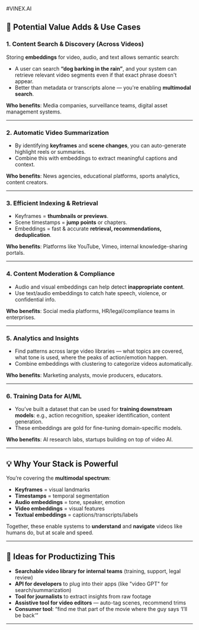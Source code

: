 #VINEX.AI

## 🎯 Potential Value Adds & Use Cases

### 1. **Content Search & Discovery (Across Videos)**
Storing **embeddings** for video, audio, and text allows semantic search:
- A user can search **“dog barking in the rain”**, and your system can retrieve relevant video segments even if that exact phrase doesn't appear.
- Better than metadata or transcripts alone — you're enabling **multimodal search**.

**Who benefits**: Media companies, surveillance teams, digital asset management systems.

---

### 2. **Automatic Video Summarization**
- By identifying **keyframes** and **scene changes**, you can auto-generate highlight reels or summaries.
- Combine this with embeddings to extract meaningful captions and context.

**Who benefits**: News agencies, educational platforms, sports analytics, content creators.

---

### 3. **Efficient Indexing & Retrieval**
- Keyframes = **thumbnails or previews**.
- Scene timestamps = **jump points** or chapters.
- Embeddings = fast & accurate **retrieval, recommendations, deduplication**.

**Who benefits**: Platforms like YouTube, Vimeo, internal knowledge-sharing portals.

---

### 4. **Content Moderation & Compliance**
- Audio and visual embeddings can help detect **inappropriate content**.
- Use text/audio embeddings to catch hate speech, violence, or confidential info.

**Who benefits**: Social media platforms, HR/legal/compliance teams in enterprises.

---

### 5. **Analytics and Insights**
- Find patterns across large video libraries — what topics are covered, what tone is used, where the peaks of action/emotion happen.
- Combine embeddings with clustering to categorize videos automatically.

**Who benefits**: Marketing analysts, movie producers, educators.

---

### 6. **Training Data for AI/ML**
- You’ve built a dataset that can be used for **training downstream models**: e.g., action recognition, speaker identification, content generation.
- These embeddings are gold for fine-tuning domain-specific models.

**Who benefits**: AI research labs, startups building on top of video AI.

---

## 💡 Why Your Stack is Powerful

You’re covering the **multimodal spectrum**:
- **Keyframes** = visual landmarks
- **Timestamps** = temporal segmentation
- **Audio embeddings** = tone, speaker, emotion
- **Video embeddings** = visual features
- **Textual embeddings** = captions/transcripts/labels

Together, these enable systems to **understand** and **navigate** videos like humans do, but at scale and speed.

---

## 🚀 Ideas for Productizing This

- **Searchable video library for internal teams** (training, support, legal review)
- **API for developers** to plug into their apps (like "video GPT" for search/summarization)
- **Tool for journalists** to extract insights from raw footage
- **Assistive tool for video editors** — auto-tag scenes, recommend trims
- **Consumer tool**: “find me that part of the movie where the guy says ‘I’ll be back’”

---


